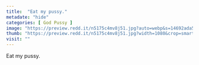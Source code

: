 ```yaml
---
title:  "Eat my pussy."
metadate: "hide"
categories: [ God Pussy ]
image: "https://preview.redd.it/n5175c4mv8j51.jpg?auto=webp&s=14692ada56c3f87be63686d555e05ac1094b4f8f"
thumb: "https://preview.redd.it/n5175c4mv8j51.jpg?width=1080&crop=smart&auto=webp&s=f9932575bd732728fb2176e29769401335f49c34"
visit: ""
---
```

Eat my pussy.
